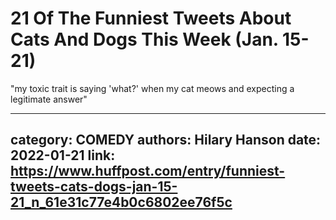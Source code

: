 # 21 Of The Funniest Tweets About Cats And Dogs This Week (Jan. 15-21)

"my toxic trait is saying 'what?' when my cat meows and expecting a legitimate answer"

---
category: COMEDY
authors: Hilary Hanson
date: 2022-01-21
link: https://www.huffpost.com/entry/funniest-tweets-cats-dogs-jan-15-21_n_61e31c77e4b0c6802ee76f5c
---
